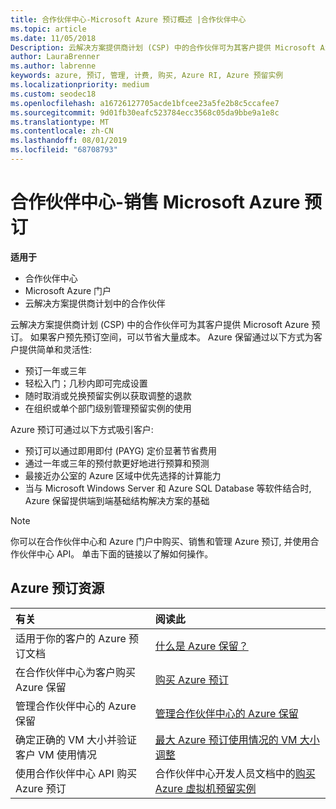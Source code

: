 ```yaml
---
title: 合作伙伴中心-Microsoft Azure 预订概述 |合作伙伴中心
ms.topic: article
ms.date: 11/05/2018
Description: 云解决方案提供商计划 (CSP) 中的合作伙伴可为其客户提供 Microsoft Azure 预订。
author: LauraBrenner
ms.author: labrenne
keywords: azure, 预订, 管理, 计费, 购买, Azure RI, Azure 预留实例
ms.localizationpriority: medium
ms.custom: seodec18
ms.openlocfilehash: a16726127705acde1bfcee23a5fe2b8c5ccafee7
ms.sourcegitcommit: 9d01fb30eafc523784ecc3568c05da9bbe9a1e8c
ms.translationtype: MT
ms.contentlocale: zh-CN
ms.lasthandoff: 08/01/2019
ms.locfileid: "68708793"
---
```

# <a name="partner-center---sell-microsoft-azure-reservations"></a>合作伙伴中心-销售 Microsoft Azure 预订

<!--Maggie, 12/7/18 - Added "Partner Center" to metadata title and H1 title as per Catherine Watson in bug #19868631-->

**适用于**

- 合作伙伴中心
- Microsoft Azure 门户
- 云解决方案提供商计划中的合作伙伴

云解决方案提供商计划 (CSP) 中的合作伙伴可为其客户提供 Microsoft Azure 预订。 如果客户预先预订空间，可以节省大量成本。 Azure 保留通过以下方式为客户提供简单和灵活性:

- 预订一年或三年
- 轻松入门；几秒内即可完成设置
- 随时取消或兑换预留实例以获取调整的退款
- 在组织或单个部门级别管理预留实例的使用 

Azure 预订可通过以下方式吸引客户:

- 预订可以通过即用即付 (PAYG) 定价显著节省费用
- 通过一年或三年的预付款更好地进行预算和预测
- 最接近办公室的 Azure 区域中优先选择的计算能力
- 当与 Microsoft Windows Server 和 Azure SQL Database 等软件结合时, Azure 保留提供端到端基础结构解决方案的基础

>[!NOTE]
> 你可以在合作伙伴中心和 Azure 门户中购买、销售和管理 Azure 预订, 并使用合作伙伴中心 API。 单击下面的链接以了解如何操作。

## <a name="azure-reservations-resources"></a>Azure 预订资源

|**有关**   |**阅读此**    |
|:-----------------------------|:-----------------|
| 适用于你的客户的 Azure 预订文档 | [什么是 Azure 保留？](https://docs.microsoft.com/azure/billing/billing-save-compute-costs-reservations)
|在合作伙伴中心为客户购买 Azure 保留   |[购买 Azure 预订](azure-reservations-buying.md)
|管理合作伙伴中心的 Azure 保留 | [管理合作伙伴中心的 Azure 保留](azure-reservations-manage.md)
|确定正确的 VM 大小并验证客户 VM 使用情况   |[最大 Azure 预订使用情况的 VM 大小调整](azure-usage.md)   |
|使用合作伙伴中心 API 购买 Azure 预订 | 合作伙伴中心开发人员文档中的[购买 Azure 虚拟机预留实例](https://docs.microsoft.com/partner-center/develop/purchase-azure-reservations)

